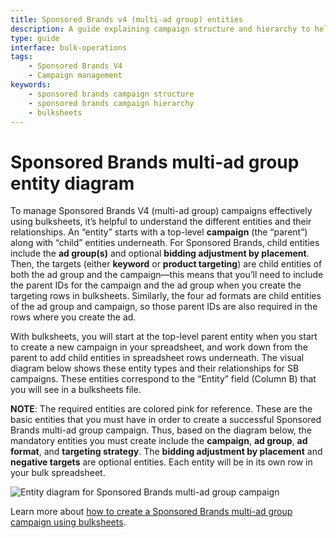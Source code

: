```yaml
---
title: Sponsored Brands v4 (multi-ad group) entities 
description: A guide explaining campaign structure and hierarchy to help you understand how Sponsored Brands V4 entities relate to one another. Understanding this structure can make it easier to manage campaigns using bulksheets
type: guide
interface: bulk-operations
tags:
    - Sponsored Brands V4
    - Campaign management
keywords:
    - sponsored brands campaign structure
    - sponsored brands campaign hierarchy
    - bulksheets  
---
```


# Sponsored Brands multi-ad group entity diagram

To manage Sponsored Brands V4 (multi-ad group) campaigns effectively using bulksheets, it’s helpful to understand the different entities and their relationships. An “entity” starts with a top-level **campaign** (the “parent”) along with “child” entities underneath. For Sponsored Brands, child entities include the **ad group(s)** and optional **bidding adjustment by placement**. Then, the targets (either **keyword** or **product targeting**) are child entities of both the ad group and the campaign—this means that you’ll need to include the parent IDs for the campaign and the ad group when you create the targeting rows in bulksheets. Similarly, the four ad formats are child entities of the ad group and campaign, so those parent IDs are also required in the rows where you create the ad. 

With bulksheets, you will start at the top-level parent entity when you start to create a new campaign in your spreadsheet, and work down from the parent to add child entities in spreadsheet rows underneath. The visual diagram below shows these entity types and their relationships for SB campaigns. These entities correspond to the “Entity” field (Column B) that you will see in a bulksheets file.  

**NOTE**: The required entities are colored pink for reference. These are the basic entities that you must have in order to create a successful Sponsored Brands multi-ad group campaign. Thus, based on the diagram below, the mandatory entities you must create include the **campaign**, **ad group**, **ad format**, and **targeting strategy**. The **bidding adjustment by placement** and **negative targets** are optional entities. Each entity will be in its own row in your bulk spreadsheet. 

![Entity diagram for Sponsored Brands multi-ad group campaign](/_images/bulksheets/2-0-images/sb-multi-ad-group-entities.png "Entity diagram for Sponsored Brands multi-ad group campaign")

Learn more about [how to create a Sponsored Brands multi-ad group campaign using bulksheets](bulksheets/2-0/create-sb-multi-ad-group-campaigns). 

